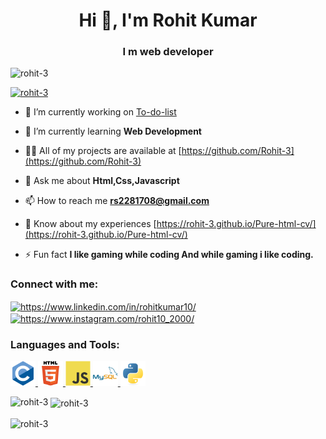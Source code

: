 <h1 align="center">Hi 👋, I'm Rohit Kumar</h1>
<h3 align="center">I m web developer</h3>

<p align="left"> <img src="https://komarev.com/ghpvc/?username=rohit-3&label=Profile%20views&color=0e75b6&style=flat" alt="rohit-3" /> </p>

<p align="left"> <a href="https://github.com/ryo-ma/github-profile-trophy"><img src="https://github-profile-trophy.vercel.app/?username=rohit-3" alt="rohit-3" /></a> </p>

- 🔭 I’m currently working on [To-do-list](https://rohit-3.github.io/To-do-list/)

- 🌱 I’m currently learning **Web Development**

- 👨‍💻 All of my projects are available at [https://github.com/Rohit-3](https://github.com/Rohit-3)

- 💬 Ask me about **Html,Css,Javascript**

- 📫 How to reach me **rs2281708@gmail.com**

- 📄 Know about my experiences [https://rohit-3.github.io/Pure-html-cv/](https://rohit-3.github.io/Pure-html-cv/)

- ⚡ Fun fact **I like gaming while coding And while gaming i like coding.**

<h3 align="left">Connect with me:</h3>
<p align="left">
<a href="https://linkedin.com/in/https://www.linkedin.com/in/rohitkumar10/" target="blank"><img align="center" src="https://raw.githubusercontent.com/rahuldkjain/github-profile-readme-generator/master/src/images/icons/Social/linked-in-alt.svg" alt="https://www.linkedin.com/in/rohitkumar10/" height="30" width="40" /></a>
<a href="https://instagram.com/https://www.instagram.com/rohit10_2000/" target="blank"><img align="center" src="https://raw.githubusercontent.com/rahuldkjain/github-profile-readme-generator/master/src/images/icons/Social/instagram.svg" alt="https://www.instagram.com/rohit10_2000/" height="30" width="40" /></a>
</p>

<h3 align="left">Languages and Tools:</h3>
<p align="left"> <a href="https://www.cprogramming.com/" target="_blank" rel="noreferrer"> <img src="https://raw.githubusercontent.com/devicons/devicon/master/icons/c/c-original.svg" alt="c" width="40" height="40"/> </a> <a href="https://www.w3.org/html/" target="_blank" rel="noreferrer"> <img src="https://raw.githubusercontent.com/devicons/devicon/master/icons/html5/html5-original-wordmark.svg" alt="html5" width="40" height="40"/> </a> <a href="https://developer.mozilla.org/en-US/docs/Web/JavaScript" target="_blank" rel="noreferrer"> <img src="https://raw.githubusercontent.com/devicons/devicon/master/icons/javascript/javascript-original.svg" alt="javascript" width="40" height="40"/> </a> <a href="https://www.mysql.com/" target="_blank" rel="noreferrer"> <img src="https://raw.githubusercontent.com/devicons/devicon/master/icons/mysql/mysql-original-wordmark.svg" alt="mysql" width="40" height="40"/> </a> <a href="https://www.python.org" target="_blank" rel="noreferrer"> <img src="https://raw.githubusercontent.com/devicons/devicon/master/icons/python/python-original.svg" alt="python" width="40" height="40"/> </a> </p>

<p><img align="left" src="https://github-readme-stats.vercel.app/api/top-langs?username=rohit-3&show_icons=true&locale=en&layout=compact" alt="rohit-3" /></p>

<p>&nbsp;<img align="center" src="https://github-readme-stats.vercel.app/api?username=rohit-3&show_icons=true&locale=en" alt="rohit-3" /></p>

<p><img align="center" src="https://github-readme-streak-stats.herokuapp.com/?user=rohit-3&" alt="rohit-3" /></p>
